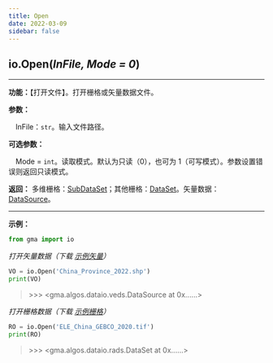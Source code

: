 ```yaml
---
title: Open
date: 2022-03-09
sidebar: false
---
```


## io.**Open**(*InFile, Mode = 0*)

---

**功能：**【打开文件】。打开栅格或矢量数据文件。

**参数：**

&emsp;InFile：`str`。输入文件路径。

**可选参数：**

&emsp;Mode = `int`。读取模式。默认为只读（0），也可为 1（可写模式）。参数设置错误则返回只读模式。

**返回：** 多维栅格：[SubDataSet](SubDataSet.html)；其他栅格：[DataSet](DataSet.html)。矢量数据：[DataSource](DataSource.html)。

---

**示例：**
```python
from gma import io
```
*打开矢量数据（下载 [示例矢量](/Open/China_Province_2022.7z)）*

```python
VO = io.Open('China_Province_2022.shp')
print(VO)
```
> \>>> <gma.algos.dataio.veds.DataSource at 0x......>

*打开栅格数据（下载 [示例栅格](/Open/ELE_China_GEBCO_2020.tif)）*

```python
RO = io.Open('ELE_China_GEBCO_2020.tif')
print(RO)
```
> \>>> <gma.algos.dataio.rads.DataSet at 0x......>




